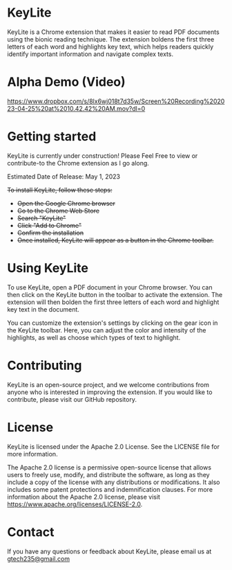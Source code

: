# KeyLite

KeyLite is a Chrome extension that makes it easier to read PDF documents using the bionic reading technique. The extension boldens the first three letters of each word and highlights key text, which helps readers quickly identify important information and navigate complex texts.

# Alpha Demo (Video)

https://www.dropbox.com/s/8lx6wj018t7d35w/Screen%20Recording%202023-04-25%20at%2010.42.42%20AM.mov?dl=0

# Getting started

KeyLite is currently under construction! Please Feel Free to view or contribute-to the Chrome extension as I go along.

Estimated Date of Release: May 1, 2023

~~To install KeyLite, follow these steps:~~

- ~~Open the Google Chrome browser~~
- ~~Go to the Chrome Web Store~~
- ~~Search "KeyLite"~~
- ~~Click "Add to Chrome"~~
- ~~Confirm the installation~~
- ~~Once installed, KeyLite will appear as a button in the Chrome toolbar.~~

# Using KeyLite

To use KeyLite, open a PDF document in your Chrome browser. You can then click on the KeyLite button in the toolbar to activate the extension. The extension will then bolden the first three letters of each word and highlight key text in the document.

You can customize the extension's settings by clicking on the gear icon in the KeyLite toolbar. Here, you can adjust the color and intensity of the highlights, as well as choose which types of text to highlight.

# Contributing

KeyLite is an open-source project, and we welcome contributions from anyone who is interested in improving the extension. If you would like to contribute, please visit our GitHub repository.

# License

KeyLite is licensed under the Apache 2.0 License. See the LICENSE file for more information.

The Apache 2.0 license is a permissive open-source license that allows users to freely use, modify, and distribute the software, as long as they include a copy of the license with any distributions or modifications. It also includes some patent protections and indemnification clauses. For more information about the Apache 2.0 license, please visit https://www.apache.org/licenses/LICENSE-2.0.

# Contact

If you have any questions or feedback about KeyLite, please email us at gtech235@gmail.com
